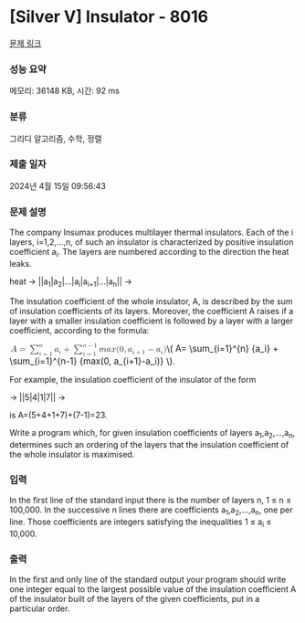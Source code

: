 # [Silver V] Insulator - 8016 

[문제 링크](https://www.acmicpc.net/problem/8016) 

### 성능 요약

메모리: 36148 KB, 시간: 92 ms

### 분류

그리디 알고리즘, 수학, 정렬

### 제출 일자

2024년 4월 15일 09:56:43

### 문제 설명

<p>The company Insumax produces multilayer thermal insulators. Each of the i layers, i=1,2,…,n, of such an insulator is characterized by positive insulation coefficient a<sub>i</sub>. The layers are numbered according to the direction the heat leaks.</p>

<p>    heat → ||a<sub>1</sub>|a<sub>2</sub>|…|a<sub>i</sub>|a<sub>i+1</sub>|…|a<sub>n</sub>|| →</p>

<p>The insulation coefficient of the whole insulator, A, is described by the sum of insulation coefficients of its layers. Moreover, the coefficient A raises if a layer with a smaller insulation coefficient is followed by a layer with a larger coefficient, according to the formula:</p>

<p><mjx-container class="MathJax" jax="CHTML" style="font-size: 109%; position: relative;"> <mjx-math class="MJX-TEX" aria-hidden="true"><mjx-mi class="mjx-i"><mjx-c class="mjx-c1D434 TEX-I"></mjx-c></mjx-mi><mjx-mo class="mjx-n" space="4"><mjx-c class="mjx-c3D"></mjx-c></mjx-mo><mjx-munderover space="4" limits="false"><mjx-mo class="mjx-sop"><mjx-c class="mjx-c2211 TEX-S1"></mjx-c></mjx-mo><mjx-script style="vertical-align: -0.285em; margin-left: 0px;"><mjx-texatom size="s" texclass="ORD"><mjx-mi class="mjx-i"><mjx-c class="mjx-c1D45B TEX-I"></mjx-c></mjx-mi></mjx-texatom><mjx-spacer style="margin-top: 0.284em;"></mjx-spacer><mjx-texatom size="s" texclass="ORD"><mjx-mi class="mjx-i"><mjx-c class="mjx-c1D456 TEX-I"></mjx-c></mjx-mi><mjx-mo class="mjx-n"><mjx-c class="mjx-c3D"></mjx-c></mjx-mo><mjx-mn class="mjx-n"><mjx-c class="mjx-c31"></mjx-c></mjx-mn></mjx-texatom></mjx-script></mjx-munderover><mjx-texatom space="2" texclass="ORD"><mjx-msub><mjx-mi class="mjx-i"><mjx-c class="mjx-c1D44E TEX-I"></mjx-c></mjx-mi><mjx-script style="vertical-align: -0.15em;"><mjx-mi class="mjx-i" size="s"><mjx-c class="mjx-c1D456 TEX-I"></mjx-c></mjx-mi></mjx-script></mjx-msub></mjx-texatom><mjx-mo class="mjx-n" space="3"><mjx-c class="mjx-c2B"></mjx-c></mjx-mo><mjx-munderover space="3" limits="false"><mjx-mo class="mjx-sop"><mjx-c class="mjx-c2211 TEX-S1"></mjx-c></mjx-mo><mjx-script style="vertical-align: -0.285em; margin-left: 0px;"><mjx-texatom size="s" texclass="ORD"><mjx-mi class="mjx-i"><mjx-c class="mjx-c1D45B TEX-I"></mjx-c></mjx-mi><mjx-mo class="mjx-n"><mjx-c class="mjx-c2212"></mjx-c></mjx-mo><mjx-mn class="mjx-n"><mjx-c class="mjx-c31"></mjx-c></mjx-mn></mjx-texatom><mjx-spacer style="margin-top: 0.233em;"></mjx-spacer><mjx-texatom size="s" texclass="ORD"><mjx-mi class="mjx-i"><mjx-c class="mjx-c1D456 TEX-I"></mjx-c></mjx-mi><mjx-mo class="mjx-n"><mjx-c class="mjx-c3D"></mjx-c></mjx-mo><mjx-mn class="mjx-n"><mjx-c class="mjx-c31"></mjx-c></mjx-mn></mjx-texatom></mjx-script></mjx-munderover><mjx-texatom space="2" texclass="ORD"><mjx-mi class="mjx-i"><mjx-c class="mjx-c1D45A TEX-I"></mjx-c></mjx-mi><mjx-mi class="mjx-i"><mjx-c class="mjx-c1D44E TEX-I"></mjx-c></mjx-mi><mjx-mi class="mjx-i"><mjx-c class="mjx-c1D465 TEX-I"></mjx-c></mjx-mi><mjx-mo class="mjx-n"><mjx-c class="mjx-c28"></mjx-c></mjx-mo><mjx-mn class="mjx-n"><mjx-c class="mjx-c30"></mjx-c></mjx-mn><mjx-mo class="mjx-n"><mjx-c class="mjx-c2C"></mjx-c></mjx-mo><mjx-msub space="2"><mjx-mi class="mjx-i"><mjx-c class="mjx-c1D44E TEX-I"></mjx-c></mjx-mi><mjx-script style="vertical-align: -0.15em;"><mjx-texatom size="s" texclass="ORD"><mjx-mi class="mjx-i"><mjx-c class="mjx-c1D456 TEX-I"></mjx-c></mjx-mi><mjx-mo class="mjx-n"><mjx-c class="mjx-c2B"></mjx-c></mjx-mo><mjx-mn class="mjx-n"><mjx-c class="mjx-c31"></mjx-c></mjx-mn></mjx-texatom></mjx-script></mjx-msub><mjx-mo class="mjx-n" space="3"><mjx-c class="mjx-c2212"></mjx-c></mjx-mo><mjx-msub space="3"><mjx-mi class="mjx-i"><mjx-c class="mjx-c1D44E TEX-I"></mjx-c></mjx-mi><mjx-script style="vertical-align: -0.15em;"><mjx-mi class="mjx-i" size="s"><mjx-c class="mjx-c1D456 TEX-I"></mjx-c></mjx-mi></mjx-script></mjx-msub><mjx-mo class="mjx-n"><mjx-c class="mjx-c29"></mjx-c></mjx-mo></mjx-texatom></mjx-math><mjx-assistive-mml unselectable="on" display="inline"><math xmlns="http://www.w3.org/1998/Math/MathML"><mi>A</mi><mo>=</mo><munderover><mo data-mjx-texclass="OP">∑</mo><mrow data-mjx-texclass="ORD"><mi>i</mi><mo>=</mo><mn>1</mn></mrow><mrow data-mjx-texclass="ORD"><mi>n</mi></mrow></munderover><mrow data-mjx-texclass="ORD"><msub><mi>a</mi><mi>i</mi></msub></mrow><mo>+</mo><munderover><mo data-mjx-texclass="OP">∑</mo><mrow data-mjx-texclass="ORD"><mi>i</mi><mo>=</mo><mn>1</mn></mrow><mrow data-mjx-texclass="ORD"><mi>n</mi><mo>−</mo><mn>1</mn></mrow></munderover><mrow data-mjx-texclass="ORD"><mi>m</mi><mi>a</mi><mi>x</mi><mo stretchy="false">(</mo><mn>0</mn><mo>,</mo><msub><mi>a</mi><mrow data-mjx-texclass="ORD"><mi>i</mi><mo>+</mo><mn>1</mn></mrow></msub><mo>−</mo><msub><mi>a</mi><mi>i</mi></msub><mo stretchy="false">)</mo></mrow></math></mjx-assistive-mml><span aria-hidden="true" class="no-mathjax mjx-copytext">\( A= \sum_{i=1}^{n} {a_i} + \sum_{i=1}^{n-1} {max(0, a_{i+1}-a_i)} \)</span></mjx-container>.</p>

<p>For example, the insulation coefficient of the insulator of the form</p>

<p>    → ||5|4|1|7|| →</p>

<p>is A=(5+4+1+7)+(7-1)=23.</p>

<p>
Write a program which, for given insulation coefficients of layers a<sub>1</sub>,a<sub>2</sub>,…,a<sub>n</sub>, determines such an ordering of the layers that the insulation coefficient of the whole insulator is maximised.</p>

### 입력 

 <p>In the first line of the standard input there is the number of layers n, 1 ≤ n ≤ 100,000. In the successive n lines there are coefficients a<sub>1</sub>,a<sub>2</sub>,…,a<sub>n</sub>, one per line. Those coefficients are integers satisfying the inequalities 1 ≤ a<sub>i</sub> ≤ 10,000.</p>

### 출력 

 <p>In the first and only line of the standard output your program should write one integer equal to the largest possible value of the insulation coefficient A of the insulator built of the layers of the given coefficients, put in a particular order.</p>

